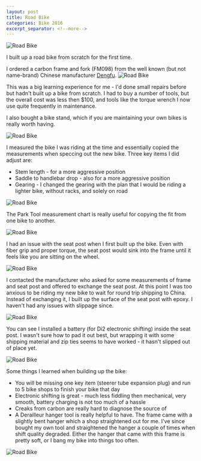 ```yaml
---
layout: post
title: Road Bike
categories: Bike 2016
excerpt_separator: <!--more-->
---
```


![Road Bike](/images/road-bike/0.jpg)

I built up a road bike from scratch for the first time.
<!--more-->

I ordered a carbon frame and fork (FM098) from the well known (but not name-brand) Chinese manufacturer [Dengfu](http://m.dengfubikes.com).
![Road Bike](http://m.dengfubikes.com/Uploads/20190626/5d134454e5ce0.jpg)

This was a big learning experience for me - I'd done small repairs before but hadn't built up a bike from scratch.  I had to buy a number of tools, but the overall cost was less then $100, and tools like the torque wrench I now use quite frequently in maintenance.

I also bought a bike stand, which if you are maintaining your own bikes is really worth having.

![Road Bike](/images/road-bike/6.jpg)

I measured the bike I was riding at the time and essentially copied the measurements when speccing out the new bike.  Three key items I did adjust are:
* Stem length - for a more aggressive position
* Saddle to handlebar drop - also for a more aggressive position
* Gearing - I changed the gearing with the plan that I would be riding a lighter bike, without racks, and solely on road

![Road Bike](/images/road-bike/1.jpg)

The Park Tool measurement chart is really useful for copying the fit from one bike to another.

![Road Bike](/images/road-bike/2.jpg)

I had an issue with the seat post when I first built up the bike. Even with fiber grip and proper torque, the seat post would sink into the frame until it feels like you are sitting on the wheel.

![Road Bike](/images/road-bike/7.jpg)

I contacted the manufacturer who asked for some measurements of frame and seat post and offered to exchange the seat post.  At this point I was too anxious to be riding my new bike to wait for round trip shipping to China.  Instead of exchanging it, I built up the surface of the seat post with epoxy. I haven't had any issues with slippage since.

![Road Bike](/images/road-bike/3.jpg)

You can see I installed a battery (for Di2 electronic shifting) inside the seat post.  I wasn't sure how to pad it out best, but wrapping it with some shipping material and zip ties seems to have worked - it hasn't slipped out of place yet.

![Road Bike](/images/road-bike/4.jpg)

Some things I learned when building up the bike:
* You will be missing one key item (steerer tube expansion plug) and run to 5 bike shops to finish your bike that day
* Electronic shifting is great - much less fiddling then mechanical, very smooth, battery charging is not too much of a hassle
* Creaks from carbon are really hard to diagnose the source of
* A Derailleur hanger tool is really helpful to have.  The frame came with a slightly bent hanger which a shop straightened out for me. I've since bought my own tool and straightened the hanger a couple of times when shift quality degraded. Either the hanger that came with this frame is pretty soft, or I bang my bike into things too often.

![Road Bike](/images/road-bike/5.jpg)

